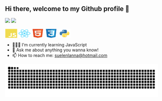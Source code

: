 ## Hi there, welcome to my Github profile 👋

<div>
<img height="180cm" src="https://github-readme-stats.vercel.app/api?username=Sussu2106&show_icons=true&theme=dracula&include_all_comits=true&count_private=true">
<img height="180cm" src="https://github-readme-stats.vercel.app/api/top-langs/?username=Sussu2106&layout=compact&langs_count=16&theme=dracula"> 
</div>

<div style="display: inline_block" >
<br>
  <img align="center" alt="Sussu-Js" height="30" width="40" src="https://raw.githubusercontent.com/devicons/devicon/master/icons/javascript/javascript-plain.svg">
  <img align="center" alt="Sussu-React" height="30" width="40" src="https://raw.githubusercontent.com/devicons/devicon/master/icons/react/react-original.svg">
  <img align="center" alt="Sussu-HTML" height="30" width="40" src="https://raw.githubusercontent.com/devicons/devicon/master/icons/html5/html5-original.svg">
  <img align="center" alt="Sussu-CSS" height="30" width="40" src="https://raw.githubusercontent.com/devicons/devicon/master/icons/css3/css3-original.svg">
  <img align="center" alt="Sussu-Python" height="30" width="40" src="https://raw.githubusercontent.com/devicons/devicon/master/icons/python/python-original.svg">
</div>
  


- 👩🏻‍💻 I’m currently learning JavaScript
- 💬 Ask me about anything you wanna know!
- 📫 How to reach me: suelenlanna@hotmail.com

<picture>
  <source media="(prefers-color-scheme: dark)" srcset="https://raw.githubusercontent.com/Sussu2106/Sussu2106/output/github-contribution-grid-snake-dark.svg">
  <source media="(prefers-color-scheme: light)" srcset="https://raw.githubusercontent.com/Sussu2106/Sussu2106/output/github-contribution-grid-snake.svg">
  <img alt="github contribution grid snake animation" src="https://raw.githubusercontent.com/Sussu2106/Sussu2106/output/github-contribution-grid-snake.svg">
</picture>


